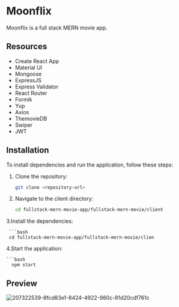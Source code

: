 # Moonflix

Moonflix is a full stack MERN movie app.

## Resources

- Create React App
- Material UI
- Mongoose
- ExpressJS
- Express Validator
- React Router
- Formik
- Yup
- Axios
- ThemovieDB
- Swiper
- JWT

## Installation

To install dependencies and run the application, follow these steps:

1. Clone the repository:

   ```bash
   git clone <repository-url>

2. Navigate to the client directory:

   ```bash
   cd fullstack-mern-movie-app/fullstack-mern-movie/client

3.Install the dependencies:
    
     ```bash
     cd fullstack-mern-movie-app/fullstack-mern-movie/clien

4.Start the application:

    ```bash
      npm start


## Preview

![207322539-8fcd83e1-8424-4922-980c-91d20cdf761c](https://github.com/mayarmansour69/Mern_LabPhase/assets/153771309/ec35adc3-25da-40b1-93b5-d9f918ba0510)



   
   
